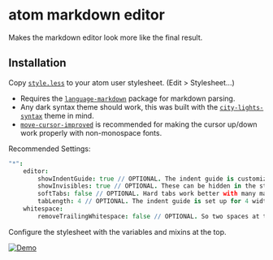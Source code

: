 # atom markdown editor

Makes the markdown editor look more like the final result.

## Installation

Copy [`style.less`](https://raw.githubusercontent.com/pfgithub/atom-markdown-editor/master/style.less) to your atom user stylesheet. (Edit > Stylesheet...)

- Requires the [`language-markdown`](https://github.com/burodepeper/language-markdown) package for markdown parsing.
- Any dark syntax theme should work, this was built with the [`city-lights-syntax`](https://github.com/Yummygum/city-lights-syntax-atom)  theme in mind.
- [`move-cursor-improved`](https://github.com/susisu/move-cursor-improved) is recommended for making the cursor up/down work properly with non-monospace fonts.

Recommended Settings:
```cson
"*":
	editor:
		showIndentGuide: true // OPTIONAL. The indent guide is customizeable in the style config.
		showInvisibles: true // OPTIONAL. These can be hidden in the style config
		softTabs: false // OPTIONAL. Hard tabs work better with many markdown elements, like lists.
		tabLength: 4 // OPTIONAL. The indent guide is set up for 4 width hard tabs by default
	whitespace:
		removeTrailingWhitespace: false // OPTIONAL. So two spaces at the end of lines are not removed
```

Configure the stylesheet with the variables and mixins at the top.

[![Demo](https://i.imgur.com/VrI99Mk.png)](https://github.com/pfgithub/atom-markdown-editor/blob/master/DEMO.md)
